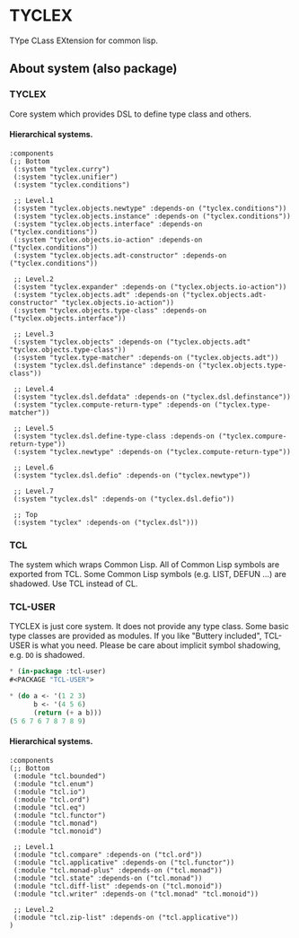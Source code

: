 # TYCLEX
TYpe CLass EXtension for common lisp.

## About system (also package)
### TYCLEX
Core system which provides DSL to define type class and others.

#### Hierarchical systems.

```
:components
(;; Bottom
 (:system "tyclex.curry")
 (:system "tyclex.unifier")
 (:system "tyclex.conditions")

 ;; Level.1
 (:system "tyclex.objects.newtype" :depends-on ("tyclex.conditions"))
 (:system "tyclex.objects.instance" :depends-on ("tyclex.conditions"))
 (:system "tyclex.objects.interface" :depends-on ("tyclex.conditions"))
 (:system "tyclex.objects.io-action" :depends-on ("tyclex.conditions"))
 (:system "tyclex.objects.adt-constructor" :depends-on ("tyclex.conditions"))

 ;; Level.2
 (:system "tyclex.expander" :depends-on ("tyclex.objects.io-action"))
 (:system "tyclex.objects.adt" :depends-on ("tyclex.objects.adt-constructor" "tyclex.objects.io-action"))
 (:system "tyclex.objects.type-class" :depends-on ("tyclex.objects.interface"))

 ;; Level.3
 (:system "tyclex.objects" :depends-on ("tyclex.objects.adt" "tyclex.objects.type-class"))
 (:system "tyclex.type-matcher" :depends-on ("tyclex.objects.adt"))
 (:system "tyclex.dsl.definstance" :depends-on ("tyclex.objects.type-class"))

 ;; Level.4
 (:system "tyclex.dsl.defdata" :depends-on ("tyclex.dsl.definstance"))
 (:system "tyclex.compute-return-type" :depends-on ("tyclex.type-matcher"))

 ;; Level.5
 (:system "tyclex.dsl.define-type-class :depends-on ("tyclex.compure-return-type"))
 (:system "tyclex.newtype" :depends-on ("tyclex.compute-return-type"))

 ;; Level.6
 (:system "tyclex.dsl.defio" :depends-on ("tyclex.newtype"))

 ;; Level.7
 (:system "tyclex.dsl" :depends-on ("tyclex.dsl.defio"))

 ;; Top
 (:system "tyclex" :depends-on ("tyclex.dsl")))
```

### TCL
The system which wraps Common Lisp.
All of Common Lisp symbols are exported from TCL.
Some Common Lisp symbols (e.g. LIST, DEFUN ...) are shadowed.
Use TCL instead of CL.

### TCL-USER
TYCLEX is just core system.
It does not provide any type class.
Some basic type classes are provided as modules.
If you like "Buttery included", TCL-USER is what you need.
Please be care about implicit symbol shadowing, e.g. `DO` is shadowed.

```lisp
* (in-package :tcl-user)
#<PACKAGE "TCL-USER">

* (do a <- '(1 2 3)
      b <- '(4 5 6)
      (return (+ a b)))
(5 6 7 6 7 8 7 8 9)
```

#### Hierarchical systems.

```
:components
(;; Bottom
 (:module "tcl.bounded")
 (:module "tcl.enum")
 (:module "tcl.io")
 (:module "tcl.ord")
 (:module "tcl.eq")
 (:module "tcl.functor")
 (:module "tcl.monad")
 (:module "tcl.monoid")

 ;; Level.1
 (:module "tcl.compare" :depends-on ("tcl.ord"))
 (:module "tcl.applicative" :depends-on ("tcl.functor"))
 (:module "tcl.monad-plus" :depends-on ("tcl.monad"))
 (:module "tcl.state" :depends-on ("tcl.monad"))
 (:module "tcl.diff-list" :depends-on ("tcl.monoid"))
 (:module "tcl.writer" :depends-on ("tcl.monad" "tcl.monoid"))

 ;; Level.2
 (:module "tcl.zip-list" :depends-on ("tcl.applicative"))
)
```
